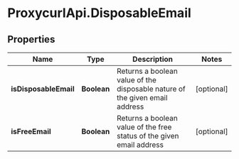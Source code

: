 # ProxycurlApi.DisposableEmail

## Properties

Name | Type | Description | Notes
------------ | ------------- | ------------- | -------------
**isDisposableEmail** | **Boolean** | Returns a boolean value of the disposable nature of the given email address | [optional] 
**isFreeEmail** | **Boolean** | Returns a boolean value of the free status of the given email address | [optional] 


